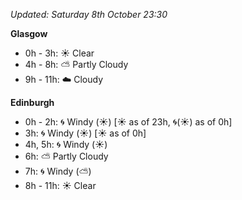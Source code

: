 *Updated: Saturday 8th October 23:30*

**Glasgow**

* 0h - 3h: :sunny: Clear
* 4h - 8h: :partly_sunny: Partly Cloudy
* 9h - 11h: :cloud: Cloudy

**Edinburgh**

* 0h - 2h: :cyclone: Windy (:sunny:) [:sunny: as of 23h, :cyclone:(:sunny:) as of 0h]
* 3h: :cyclone: Windy (:sunny:) [:sunny: as of 0h]
* 4h, 5h: :cyclone: Windy (:sunny:)
* 6h: :partly_sunny: Partly Cloudy
* 7h: :cyclone: Windy (:partly_sunny:)
* 8h - 11h: :sunny: Clear
